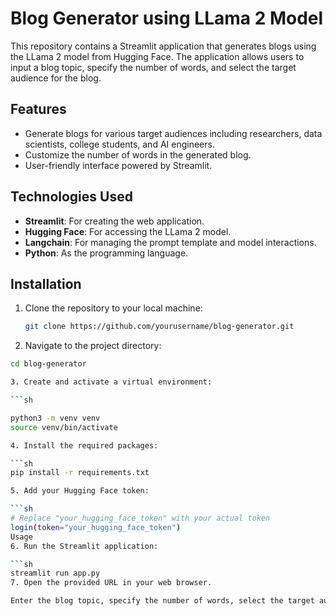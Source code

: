 # Blog Generator using LLama 2 Model

This repository contains a Streamlit application that generates blogs using the LLama 2 model from Hugging Face. The application allows users to input a blog topic, specify the number of words, and select the target audience for the blog.

## Features

- Generate blogs for various target audiences including researchers, data scientists, college students, and AI engineers.
- Customize the number of words in the generated blog.
- User-friendly interface powered by Streamlit.

## Technologies Used

- **Streamlit**: For creating the web application.
- **Hugging Face**: For accessing the LLama 2 model.
- **Langchain**: For managing the prompt template and model interactions.
- **Python**: As the programming language.

## Installation

1. Clone the repository to your local machine:
   ```sh
   git clone https://github.com/yourusername/blog-generator.git

2. Navigate to the project directory:
  ```sh
  cd blog-generator

3. Create and activate a virtual environment:

```sh

python3 -m venv venv
source venv/bin/activate

4. Install the required packages:

```sh
pip install -r requirements.txt

5. Add your Hugging Face token:

```sh
# Replace "your_hugging_face_token" with your actual token
login(token="your_hugging_face_token")
Usage
6. Run the Streamlit application:

```sh
streamlit run app.py
 7. Open the provided URL in your web browser.

Enter the blog topic, specify the number of words, select the target audience, and click "Generate" to get the blog.

